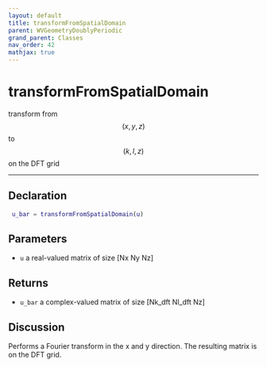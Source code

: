 ```yaml
---
layout: default
title: transformFromSpatialDomain
parent: WVGeometryDoublyPeriodic
grand_parent: Classes
nav_order: 42
mathjax: true
---
```


#  transformFromSpatialDomain

transform from $$(x,y,z)$$ to $$(k,l,z)$$ on the DFT grid


---

## Declaration
```matlab
 u_bar = transformFromSpatialDomain(u)
```
## Parameters
+ `u`  a real-valued matrix of size [Nx Ny Nz]

## Returns
+ `u_bar`  a complex-valued matrix of size [Nk_dft Nl_dft Nz]

## Discussion

  Performs a Fourier transform in the x and y direction. The
  resulting matrix is on the DFT grid.
 
        
